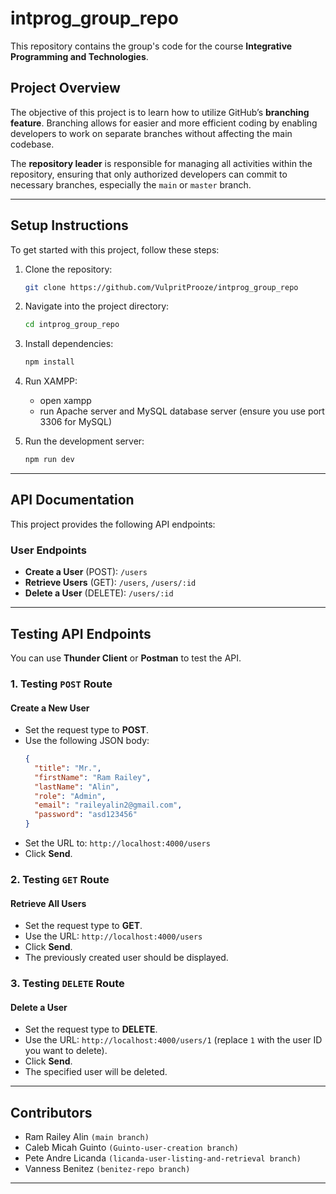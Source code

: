 # intprog_group_repo

This repository contains the group's code for the course **Integrative Programming and Technologies**.

## Project Overview
The objective of this project is to learn how to utilize GitHub’s **branching feature**. Branching allows for easier and more efficient coding by enabling developers to work on separate branches without affecting the main codebase.

The **repository leader** is responsible for managing all activities within the repository, ensuring that only authorized developers can commit to necessary branches, especially the `main` or `master` branch.

---

## Setup Instructions
To get started with this project, follow these steps:

1. Clone the repository:
   ```sh
   git clone https://github.com/VulpritProoze/intprog_group_repo
   ```
2. Navigate into the project directory:
   ```sh
   cd intprog_group_repo
   ```
3. Install dependencies:
   ```sh
   npm install
   ```
4. Run XAMPP:
   - open xampp
   - run Apache server and MySQL database server (ensure you use port 3306 for MySQL)
   
5. Run the development server:
   ```sh
   npm run dev
   ```

---

## API Documentation
This project provides the following API endpoints:

### User Endpoints
- **Create a User** (POST): `/users`
- **Retrieve Users** (GET): `/users`, `/users/:id`
- **Delete a User** (DELETE): `/users/:id`

---

## Testing API Endpoints
You can use **Thunder Client** or **Postman** to test the API.

### 1. Testing `POST` Route
#### Create a New User
- Set the request type to **POST**.
- Use the following JSON body:
  ```json
  {
    "title": "Mr.",
    "firstName": "Ram Railey",
    "lastName": "Alin",
    "role": "Admin",
    "email": "raileyalin2@gmail.com",
    "password": "asd123456"
  }
  ```
- Set the URL to: `http://localhost:4000/users`
- Click **Send**.

### 2. Testing `GET` Route
#### Retrieve All Users
- Set the request type to **GET**.
- Use the URL: `http://localhost:4000/users`
- Click **Send**.
- The previously created user should be displayed.

### 3. Testing `DELETE` Route
#### Delete a User
- Set the request type to **DELETE**.
- Use the URL: `http://localhost:4000/users/1` (replace `1` with the user ID you want to delete).
- Click **Send**.
- The specified user will be deleted.

---

## Contributors

- Ram Railey Alin `(main branch)`
- Caleb Micah Guinto `(Guinto-user-creation branch)`
- Pete Andre Licanda `(licanda-user-listing-and-retrieval branch)`
- Vanness Benitez `(benitez-repo branch)`

---


